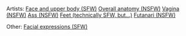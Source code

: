 Artists:
[Face and upper body (SFW)](https://rentry.org/NAIDv3artisttagtest)
[Overall anatomy (NSFW)](https://rentry.org/NAIDv3artisttagtestbodies)
[Vagina (NSFW)](https://rentry.co/NAIDv3artisttagtestpussy)
[Ass (NSFW)](https://rentry.co/NAIDv3artisttagtestass)
[Feet (technically SFW, but...)](https://rentry.co/NAIDv3artisttagtestfeet)
[Futanari (NSFW)](https://rentry.co/NAIDv3artisttagtestfuta)

Other:
[Facial expressions (SFW)](https://rentry.co/NAIDv3expressions)
